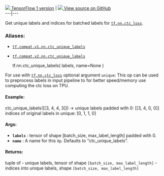 [ ![](https://tensorflow.google.cn/images/tf_logo_32px.png) TensorFlow 1
version](/versions/r1.15/api_docs/python/tf/nn/ctc_unique_labels) |  [
![](https://tensorflow.google.cn/images/GitHub-Mark-32px.png) View source on
GitHub
](https://github.com/tensorflow/tensorflow/blob/r2.0/tensorflow/python/ops/ctc_ops.py#L910-L942)  
---|---  
  
Get unique labels and indices for batched labels for
[`tf.nn.ctc_loss`](https://tensorflow.google.cn/api_docs/python/tf/nn/ctc_loss).

### Aliases:

  * [`tf.compat.v1.nn.ctc_unique_labels`](/api_docs/python/tf/nn/ctc_unique_labels)
  * [`tf.compat.v2.nn.ctc_unique_labels`](/api_docs/python/tf/nn/ctc_unique_labels)

    
    
    tf.nn.ctc_unique_labels(
        labels,
        name=None
    )
    

For use with
[`tf.nn.ctc_loss`](https://tensorflow.google.cn/api_docs/python/tf/nn/ctc_loss)
optional argument `unique`: This op can be used to preprocess labels in input
pipeline to for better speed/memory use computing the ctc loss on TPU.

#### Example:

ctc_unique_labels([[3, 4, 4, 3]]) -> unique labels padded with 0: [[3, 4, 0,
0]] indices of original labels in unique: [0, 1, 1, 0]

#### Args:

  * **`labels`** : tensor of shape [batch_size, max_label_length] padded with 0.
  * **`name`** : A name for this `Op`. Defaults to "ctc_unique_labels".

#### Returns:

tuple of \- unique labels, tensor of shape `[batch_size, max_label_length]` \-
indices into unique labels, shape `[batch_size, max_label_length]`

